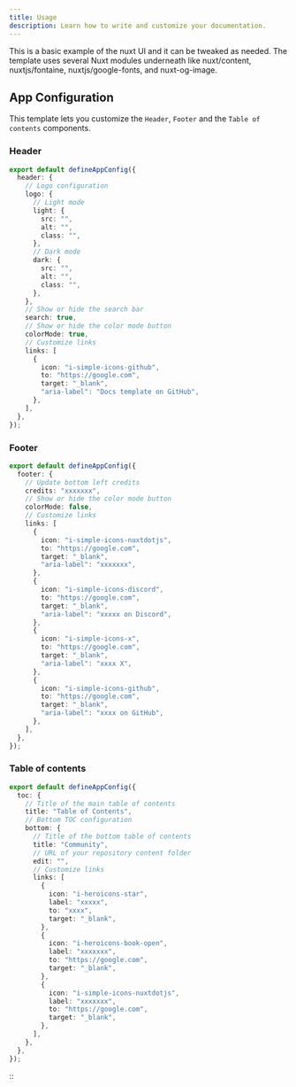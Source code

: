 ```yaml
---
title: Usage
description: Learn how to write and customize your documentation.
---
```


This is a basic example of the nuxt UI and it can be tweaked as needed. The template uses several Nuxt modules underneath like nuxt/content, nuxtjs/fontaine, nuxtjs/google-fonts, and nuxt-og-image.

## App Configuration

This template lets you customize the `Header`, `Footer` and the `Table of contents` components.

### Header

```ts [app.config.ts]
export default defineAppConfig({
  header: {
    // Logo configuration
    logo: {
      // Light mode
      light: {
        src: "",
        alt: "",
        class: "",
      },
      // Dark mode
      dark: {
        src: "",
        alt: "",
        class: "",
      },
    },
    // Show or hide the search bar
    search: true,
    // Show or hide the color mode button
    colorMode: true,
    // Customize links
    links: [
      {
        icon: "i-simple-icons-github",
        to: "https://google.com",
        target: "_blank",
        "aria-label": "Docs template on GitHub",
      },
    ],
  },
});
```

### Footer

```ts [app.config.ts]
export default defineAppConfig({
  footer: {
    // Update bottom left credits
    credits: "xxxxxxx",
    // Show or hide the color mode button
    colorMode: false,
    // Customize links
    links: [
      {
        icon: "i-simple-icons-nuxtdotjs",
        to: "https://google.com",
        target: "_blank",
        "aria-label": "xxxxxxx",
      },
      {
        icon: "i-simple-icons-discord",
        to: "https://google.com",
        target: "_blank",
        "aria-label": "xxxxx on Discord",
      },
      {
        icon: "i-simple-icons-x",
        to: "https://google.com",
        target: "_blank",
        "aria-label": "xxxx X",
      },
      {
        icon: "i-simple-icons-github",
        to: "https://google.com",
        target: "_blank",
        "aria-label": "xxxx on GitHub",
      },
    ],
  },
});
```

### Table of contents

```ts [app.config.ts]
export default defineAppConfig({
  toc: {
    // Title of the main table of contents
    title: "Table of Contents",
    // Bottom TOC configuration
    bottom: {
      // Title of the bottom table of contents
      title: "Community",
      // URL of your repository content folder
      edit: "",
      // Customize links
      links: [
        {
          icon: "i-heroicons-star",
          label: "xxxxx",
          to: "xxxx",
          target: "_blank",
        },
        {
          icon: "i-heroicons-book-open",
          label: "xxxxxxx",
          to: "https://google.com",
          target: "_blank",
        },
        {
          icon: "i-simple-icons-nuxtdotjs",
          label: "xxxxxxx",
          to: "https://google.com",
          target: "_blank",
        },
      ],
    },
  },
});
```

::
